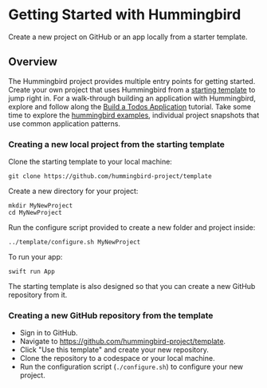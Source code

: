 # Getting Started with Hummingbird

Create a new project on GitHub or an app locally from a starter template.

## Overview

The Hummingbird project provides multiple entry points for getting started.
Create your own project that uses Hummingbird from a [starting template](https://github.com/hummingbird-project/template) to jump right in.
For a walk-through building an application with Hummingbird, explore and follow along the [Build a Todos Application](https://docs.hummingbird.codes/2.0/tutorials/todos) tutorial.
Take some time to explore the [hummingbird examples](https://github.com/hummingbird-project/hummingbird-examples/), individual project snapshots that use common application patterns.

### Creating a new local project from the starting template

Clone the starting template to your local machine:

    git clone https://github.com/hummingbird-project/template

Create a new directory for your project:

    mkdir MyNewProject
    cd MyNewProject

Run the configure script provided to create a new folder and project inside:

    ../template/configure.sh MyNewProject

To run your app:

    swift run App

The starting template is also designed so that you can create a new GitHub repository from it.

### Creating a new GitHub repository from the template

- Sign in to GitHub.
- Navigate to https://github.com/hummingbird-project/template.
- Click "Use this template" and create your new repository.
- Clone the repository to a codespace or your local machine.
- Run the configuration script (`./configure.sh`) to configure your new project.

